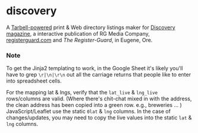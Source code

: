# discovery
A [Tarbell-powered](http://http://www.tarbell.io/) print &amp; Web directory listings maker for [Discovery magazine](http://cloud.registerguard.com/discovery/), a interactive publication of RG Media Company, [registerguard.com](http://registerguard.com) and _The Register-Guard_, in Eugene, Ore.

### Note
To get the Jinja2 templating to work, in the Google Sheet it's likely you'll have to grep `\r|\n|\r\n` out all the carriage returns that people like to enter into spreadsheet cells.  

For the mapping lat & lngs, verify that the `lat_live` & `lng_live` rows/columns are valid. (Where there's chit-chat mixed in with the address, the clean address has been copied into a green row. e.g., breweries ... ) JavaScript/Leaflet use the static `0lat` & `lng` columns. In the case of changes/updates, you may need to copy the live values into the static `lat` & `lng` columns.